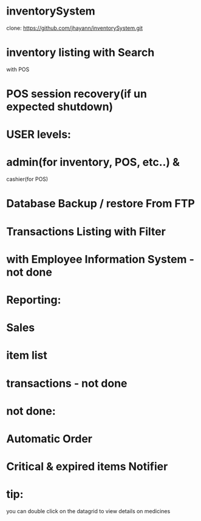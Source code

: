 # inventorySystem
clone: 
https://github.com/jhayann/inventorySystem.git

# inventory listing with Search
with POS
# POS session recovery(if un expected shutdown)
# USER levels:
# admin(for inventory, POS, etc..) &
 cashier(for POS)
# Database Backup / restore From FTP 
# Transactions Listing with Filter
# with Employee Information System - not done

# Reporting:
# Sales
# item list 
# transactions - not done
 
# not done:
# Automatic Order
# Critical & expired items Notifier
# tip:
you can double click on the datagrid to view details on medicines
